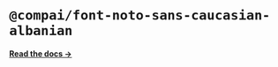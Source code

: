 # `@compai/font-noto-sans-caucasian-albanian`

[**Read the docs &rarr;**](https://components.ai/docs/typefaces/noto-sans-caucasian-albanian)
